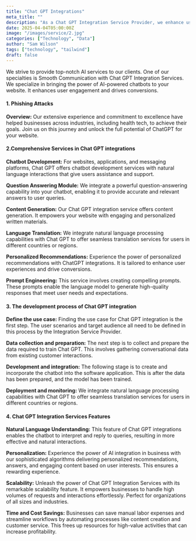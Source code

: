 ```yaml
---
title: "Chat GPT Integrations"
meta_title: ""
description: "As a Chat GPT Integration Service Provider, we enhance user experiences and automate customer support with Chat GPT integration."
date: 2025-04-04T05:00:00Z
image: "/images/service/2.jpg"
categories: ["Technology", "Data"]
author: "Sam Wilson"
tags: ["technology", "tailwind"]
draft: false
---
```


We strive to provide top-notch AI services to our clients. One of our specialties is Smooth Communication with Chat GPT Integration Services. We specialize in bringing the power of AI-powered chatbots to your website. It enhances user engagement and drives conversions.

#### 1. Phishing Attacks

**Overview:** Our extensive experience and commitment to excellence have helped businesses across industries, including health tech, to achieve their goals. Join us on this journey and unlock the full potential of ChatGPT for your website.

#### 2.Comprehensive Services in Chat GPT integrations

**Chatbot Development:** For websites, applications, and messaging platforms, Chat GPT offers chatbot development services with natural language interactions that give users assistance and support.

**Question Answering Module:** We integrate a powerful question-answering capability into your chatbot, enabling it to provide accurate and relevant answers to user queries.

**Content Generation:** Our Chat GPT integration service offers content generation. It empowers your website with engaging and personalized written materials.

**Language Translation:** We integrate natural language processing capabilities with Chat GPT to offer seamless translation services for users in different countries or regions.

**Personalized Recommendations:** Experience the power of personalized recommendations with ChatGPT integrations. It is tailored to enhance user experiences and drive conversions.

**Prompt Engineering:** This service involves creating compelling prompts. These prompts enable the language model to generate high-quality responses that meet user needs and expectations.

#### 3. The development process of Chat GPT integration

**Define the use case:** Finding the use case for Chat GPT integration is the first step. The user scenarios and target audience all need to be defined in this process by the Integration Service Provider.

**Data collection and preparation:** The next step is to collect and prepare the data required to train Chat GPT. This involves gathering conversational data from existing customer interactions.

**Development and integration:** The following stage is to create and incorporate the chatbot into the software application. This is after the data has been prepared, and the model has been trained.

**Deployment and monitoring:** We integrate natural language processing capabilities with Chat GPT to offer seamless translation services for users in different countries or regions.

#### 4. Chat GPT Integration Services Features

**Natural Language Understanding:** This feature of Chat GPT integrations enables the chatbot to interpret and reply to queries, resulting in more effective and natural interactions.

**Personalization:** Experience the power of AI integration in business with our sophisticated algorithms delivering personalized recommendations, answers, and engaging content based on user interests. This ensures a rewarding experience.

**Scalability:** Unleash the power of Chat GPT Integration Services with its remarkable scalability feature. It empowers businesses to handle high volumes of requests and interactions effortlessly. Perfect for organizations of all sizes and industries.

**Time and Cost Savings:** Businesses can save manual labor expenses and streamline workflows by automating processes like content creation and customer service. This frees up resources for high-value activities that can increase profitability.
